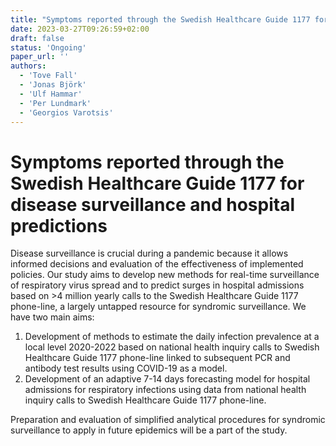 ```yaml
---
title: "Symptoms reported through the Swedish Healthcare Guide 1177 for disease surveillance and hospital predictions"
date: 2023-03-27T09:26:59+02:00
draft: false
status: 'Ongoing'
paper_url: ''
authors:
  - 'Tove Fall'
  - 'Jonas Björk'
  - 'Ulf Hammar'
  - 'Per Lundmark'
  - 'Georgios Varotsis'
---
```


# Symptoms reported through the Swedish Healthcare Guide 1177 for disease surveillance and hospital predictions

Disease surveillance is crucial during a pandemic because it allows informed decisions and evaluation of the effectiveness of implemented policies. Our study aims to develop new methods for real-time surveillance of respiratory virus spread and to predict surges in hospital admissions based on >4 million yearly calls to the Swedish Healthcare Guide 1177 phone-line, a largely untapped resource for syndromic surveillance. We have two main aims:

  1. Development of methods to estimate the daily infection prevalence at a local level 2020-2022 based on national health inquiry calls to Swedish Healthcare Guide 1177 phone-line linked to subsequent PCR and antibody test results using COVID-19 as a model.
  2. Development of an adaptive 7-14 days forecasting model for hospital admissions for respiratory infections using data from national health inquiry calls to Swedish Healthcare Guide 1177 phone-line.

Preparation and evaluation of simplified analytical procedures for syndromic surveillance to apply in future epidemics will be a part of the study.